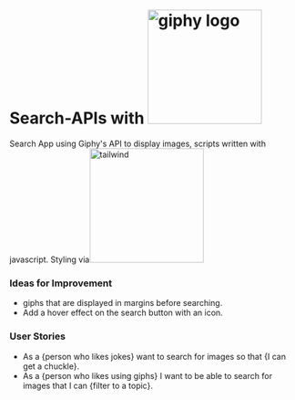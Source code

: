 # Search-APIs with <img src="https://media.giphy.com/media/3o6gbbuLW76jkt8vIc/giphy.gif" width="200" alt='giphy logo'>

Search App using Giphy's API to display images, scripts written with javascript. Styling via<img src ="https://user-images.githubusercontent.com/13642682/116003825-c7915000-a5cd-11eb-8169-198d12193d81.png" width="200" alt="tailwind">


### Ideas for Improvement
- giphs that are displayed in margins before searching.
- Add a hover effect on the search button with an icon.

### User Stories
- As a {person who likes jokes} want to search for images so that {I can get a chuckle}.
- As a {person who likes using giphs} I want to be able to search for images that I can {filter to a topic}.
